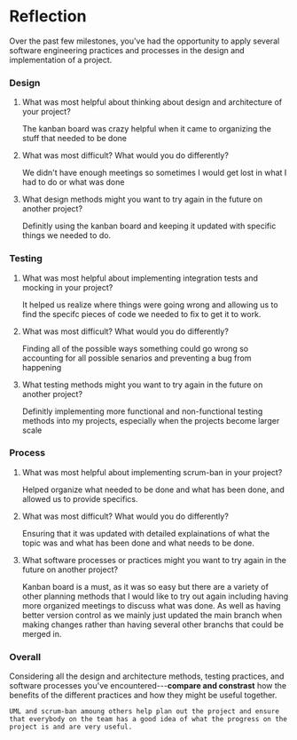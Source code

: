 # Reflection

Over the past few milestones, you've had the opportunity to apply several software engineering practices and processes in the design and implementation of a project.

### Design

1. What was most helpful about thinking about design and architecture of your project?
      
      The kanban board was crazy helpful when it came to organizing the stuff that needed to be done
      
2. What was most difficult? What would you do differently?
      
      We didn't have enough meetings so sometimes I would get lost in what I had to do or what was done

3. What design methods might you want to try again in the future on another project?
      
      Definitly using the kanban board and keeping it updated with specific things we needed to do.


### Testing

1. What was most helpful about implementing integration tests and mocking in your project?

      It helped us realize where things were going wrong and allowing us to find the specifc pieces of code we needed to fix to get it to work.

2. What was most difficult? What would you do differently?

      Finding all of the possible ways something could go wrong so accounting for all possible senarios and preventing a bug from happening

3. What testing methods might you want to try again in the future on another project?

      Definitly implementing more functional and non-functional testing methods into my projects, especially when the projects become larger scale


### Process

1. What was most helpful about implementing scrum-ban in your project?

     Helped organize what needed to be done and what has been done, and allowed us to provide specifics.

2. What was most difficult? What would you do differently?

      Ensuring that it was updated with detailed explainations of what the topic was and what has been done and what needs to be done.

3. What software processes or practices might you want to try again in the future on another project?

      Kanban board is a must, as it was so easy but there are a variety of other planning methods that I would like to try out again including having more organized meetings to discuss what was done. As well as having better version control as we mainly just updated the main branch when making changes rather than having several other branchs that could be merged in.

### Overall

Considering all the design and architecture methods, testing practices, and software processes you've encountered---**compare and constrast** how the benefits of the different practices and how they might be useful together.

    UML and scrum-ban amoung others help plan out the project and ensure that everybody on the team has a good idea of what the progress on the project is and are very useful.


